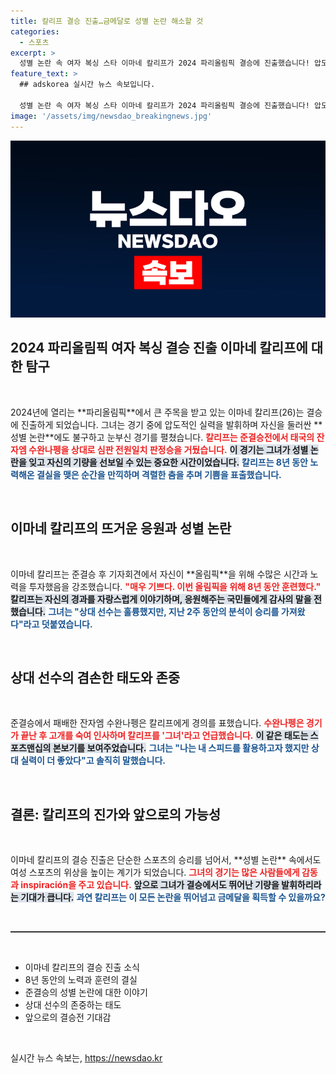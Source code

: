 ```yaml
---
title: 칼리프 결승 진출…금메달로 성별 논란 해소할 것
categories:
  - 스포츠
excerpt: >
  성별 논란 속 여자 복싱 스타 이마네 칼리프가 2024 파리올림픽 결승에 진출했습니다! 압도적인 힘으로 준결승에서 승리하며, 금메달이라는 목표에 한 걸음 더 다가갔습니다. 그녀의 강렬한 도전과 감동적인 소감, 그리고 상대 선수의 존중이 더욱 화제를 모으고 있습니다.
feature_text: >
  ## adskorea 실시간 뉴스 속보입니다.

  성별 논란 속 여자 복싱 스타 이마네 칼리프가 2024 파리올림픽 결승에 진출했습니다! 압도적인 힘으로 준결승에서 승리하며, 금메달이라는 목표에 한 걸음 더 다가갔습니다. 그녀의 강렬한 도전과 감동적인 소감, 그리고 상대 선수의 존중이 더욱 화제를 모으고 있습니다.
image: '/assets/img/newsdao_breakingnews.jpg'
---
```


<p><img src="/assets/img/newsdao_breakingnews.jpg" alt="adskorea 속보" /></p>

<h2 data-ke-size="size26">2024 파리올림픽 여자 복싱 결승 진출 이마네 칼리프에 대한 탐구</h2>

<p data-ke-size="size16">&nbsp;</p>

<p data-ke-size="size16">2024년에 열리는 **파리올림픽**에서 큰 주목을 받고 있는 이마네 칼리프(26)는 결승에 진출하게 되었습니다. 그녀는 경기 중에 압도적인 실력을 발휘하며 자신을 둘러싼 **성별 논란**에도 불구하고 눈부신 경기를 펼쳤습니다. <b><span style="color: #ee2323;">칼리프는 준결승전에서 태국의 잔자엠 수완나펭을 상대로 심판 전원일치 판정승을 거뒀습니다.</span></b> <b><span style="background-color: #21538527;">이 경기는 그녀가 성별 논란을 잊고 자신의 기량을 선보일 수 있는 중요한 시간이었습니다.</span></b> <b><span style="color: #1a5490;">칼리프는 8년 동안 노력해온 결실을 맺은 순간을 만끽하며 격렬한 춤을 추며 기쁨을 표출했습니다.</span></b></p>

<p data-ke-size="size16">&nbsp;</p>

<h2 data-ke-size="size26">이마네 칼리프의 뜨거운 응원과 성별 논란</h2>

<p data-ke-size="size16">&nbsp;</p>

<p data-ke-size="size16">이마네 칼리프는 준결승 후 기자회견에서 자신이 **올림픽**을 위해 수많은 시간과 노력을 투자했음을 강조했습니다. <b><span style="color: #ee2323;">"매우 기쁘다. 이번 올림픽을 위해 8년 동안 훈련했다."</span></b> <b><span style="background-color: #21538527;">칼리프는 자신의 경과를 자랑스럽게 이야기하며, 응원해주는 국민들에게 감사의 말을 전했습니다.</span></b> <b><span style="color: #1a5490;">그녀는 "상대 선수는 훌륭했지만, 지난 2주 동안의 분석이 승리를 가져왔다"라고 덧붙였습니다.</span></b></p>

<p data-ke-size="size16">&nbsp;</p>

<h2 data-ke-size="size26">상대 선수의 겸손한 태도와 존중</h2>

<p data-ke-size="size16">&nbsp;</p>

<p data-ke-size="size16">준결승에서 패배한 잔자엠 수완나펭은 칼리프에게 경의를 표했습니다. <b><span style="color: #ee2323;">수완나펭은 경기가 끝난 후 고개를 숙여 인사하며 칼리프를 '그녀'라고 언급했습니다.</span></b> <b><span style="background-color: #21538527;">이 같은 태도는 스포츠맨십의 본보기를 보여주었습니다.</span></b> <b><span style="color: #1a5490;">그녀는 "나는 내 스피드를 활용하고자 했지만 상대 실력이 더 좋았다"고 솔직히 말했습니다.</span></b></p>

<p data-ke-size="size16">&nbsp;</p>

<h2 data-ke-size="size26">결론: 칼리프의 진가와 앞으로의 가능성</h2>

<p data-ke-size="size16">&nbsp;</p>

<p data-ke-size="size16">이마네 칼리프의 결승 진출은 단순한 스포츠의 승리를 넘어서, **성별 논란** 속에서도 여성 스포츠의 위상을 높이는 계기가 되었습니다. <b><span style="color: #ee2323;">그녀의 경기는 많은 사람들에게 감동과 inspiración을 주고 있습니다.</span></b> <b><span style="background-color: #21538527;">앞으로 그녀가 결승에서도 뛰어난 기량을 발휘하리라는 기대가 큽니다.</span></b> <b><span style="color: #1a5490;">과연 칼리프는 이 모든 논란을 뛰어넘고 금메달을 획득할 수 있을까요?</span></b></p>

<p data-ke-size="size16">&nbsp;</p>

<hr style="height: 2px; border: none; background-color: #333333;"/>

<p data-ke-size="size16">&nbsp;</p>

<ul>
<li>이마네 칼리프의 결승 진출 소식</li>
<li>8년 동안의 노력과 훈련의 결실</li>
<li>준결승의 성별 논란에 대한 이야기</li>
<li>상대 선수의 존중하는 태도</li>
<li>앞으로의 결승전 기대감</li>
</ul>

<p data-ke-size="size16">&nbsp;</p>
실시간 뉴스 속보는, <a href="https://newsdao.kr" rel="dofollow">https://newsdao.kr</a>


